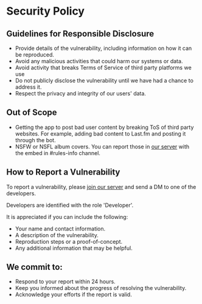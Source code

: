 # Security Policy

## Guidelines for Responsible Disclosure
- Provide details of the vulnerability, including information on how it can be reproduced.
- Avoid any malicious activities that could harm our systems or data.
- Avoid activity that breaks Terms of Service of third party platforms we use
- Do not publicly disclose the vulnerability until we have had a chance to address it.
- Respect the privacy and integrity of our users' data.

## Out of Scope
- Getting the app to post bad user content by breaking ToS of third party websites. For
  example, adding bad content to Last.fm and posting it through the bot.
- NSFW or NSFL album covers. You can report those in [our server](https://discord.gg/fmbot)
  with the embed in #rules-info channel.

## How to Report a Vulnerability
To report a vulnerability, please [join our server](https://discord.gg/fmbot) and send 
a DM to one of the developers. 

Developers are identified with the role 'Developer'.

It is appreciated if you can include the following:
- Your name and contact information.
- A description of the vulnerability.
- Reproduction steps or a proof-of-concept.
- Any additional information that may be helpful.
  
## We commit to:
- Respond to your report within 24 hours.
- Keep you informed about the progress of resolving the vulnerability.
- Acknowledge your efforts if the report is valid.
